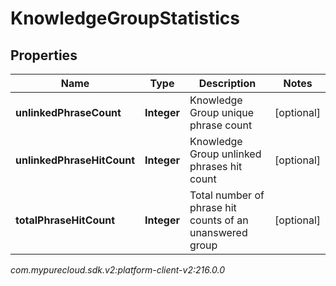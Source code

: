 # KnowledgeGroupStatistics


## Properties

| Name | Type | Description | Notes |
| ------------ | ------------- | ------------- | ------------- |
| **unlinkedPhraseCount** | **Integer** | Knowledge Group unique phrase count |  [optional] |
| **unlinkedPhraseHitCount** | **Integer** | Knowledge Group unlinked phrases hit count |  [optional] |
| **totalPhraseHitCount** | **Integer** | Total number of phrase hit counts of an unanswered group |  [optional] |




_com.mypurecloud.sdk.v2:platform-client-v2:216.0.0_
